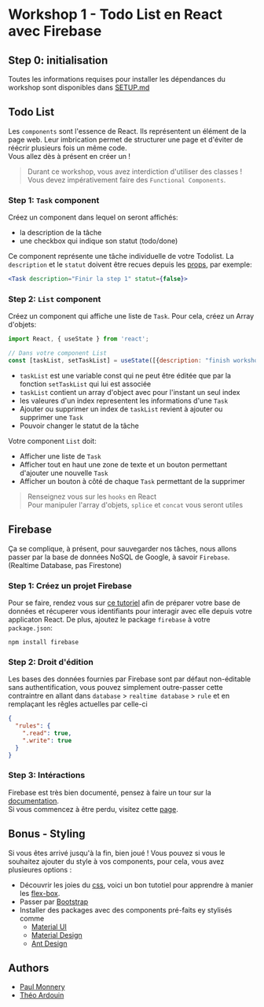 # Workshop 1 - Todo List en React avec Firebase

## Step 0: initialisation

Toutes les informations requises pour installer les dépendances du workshop sont disponibles dans [SETUP.md](./SETUP.md)

## Todo List

Les `components` sont l'essence de React. Ils représentent un élément de la page web. Leur imbrication permet de structurer une page et d'éviter de réécrir plusieurs fois un même code.  
Vous allez dès à présent en créer un !
> Durant ce workshop, vous avez interdiction d'utiliser des classes ! Vous devez impérativement faire des `Functional Components`.

### Step 1: `Task` component

Créez un component dans lequel on seront affichés:
  - la description de la tâche
  - une checkbox qui indique son statut (todo/done)

Ce component représente une tâche individuelle de votre Todolist. La `description` et le `statut` doivent être recues depuis les [props](https://fr.reactjs.org/docs/components-and-props.html), par exemple:

```jsx
<Task description="Finir la step 1" statut={false}>
```


### Step 2: `List` component

Créez un component qui affiche une liste de `Task`. Pour cela, créez un Array d'objets:

```js
import React, { useState } from 'react';

// Dans votre component List
const [taskList, setTaskList] = useState([{description: "finish workshop", statut: false}]);
```
- `taskList` est une variable const qui ne peut être éditée que par la fonction `setTaskList` qui lui est associée
- `taskList` contient un array d'object avec pour l'instant un seul index
- les valeures d'un index representent les informations d'une `Task`
- Ajouter ou supprimer un index de `taskList` revient à ajouter ou supprimer une `Task`
- Pouvoir changer le statut de la tâche

Votre component `List` doit:
- Afficher une liste de `Task`
- Afficher tout en haut une zone de texte et un bouton permettant d'ajouter une nouvelle `Task`
- Afficher un bouton à côté de chaque `Task` permettant de la supprimer

> Renseignez vous sur les `hooks` en React  
> Pour manipuler l'array d'objets, `splice` et `concat` vous seront utiles

## Firebase

Ça se complique, à présent, pour sauvegarder nos tâches, nous allons passer par la base de données NoSQL de Google, à savoir `Firebase`. (Realtime Database, pas Firestone)

### Step 1: Créez un projet Firebase

Pour se faire, rendez vous sur [ce tutoriel](https://firebase.google.com/docs/web/setup) afin de préparer votre base de données et récuperer vous identifiants pour interagir avec elle depuis votre applicaton React. De plus, ajoutez le package `firebase` à votre `package.json`:
```
npm install firebase
```

### Step 2: Droit d'édition

Les bases des données fournies par Firebase sont par défaut non-éditable sans authentification, vous pouvez simplement outre-passer cette contraintre en allant dans `database` > `realtime database` > `rule` et en remplaçant les rêgles actuelles par celle-ci
```json
{
  "rules": {
    ".read": true,
    ".write": true
  }
}
```

### Step 3: Intéractions

Firebase est très bien documenté, pensez à faire un tour sur la [documentation](https://firebase.google.com/docs/).  
Si vous commencez à être perdu, visitez cette [page](https://firebase.google.com/docs/reference/js/firebase.database.Reference#on).

## Bonus - Styling
Si vous êtes arrivé jusqu'à la fin, bien joué !
Vous pouvez si vous le souhaitez ajouter du style à vos components, pour cela, vous avez plusieures options :
- Découvrir les joies du [css](https://malcoded.com/posts/react-component-style/), voici un bon tutotiel pour apprendre à manier les [flex-box](https://flexboxfroggy.com/#fr).
- Passer par [Bootstrap](https://getbootstrap.com/)
- Installer des packages avec des components pré-faits ey stylisés comme
  - [Material UI](https://material-ui.com/)
  - [Material Design](https://material.io/design/)
  - [Ant Design](https://ant.design/)


## Authors
- [Paul Monnery](https://github.com/PaulMonnery/)
- [Théo Ardouin](https://github.com/CrystallizedYou)
